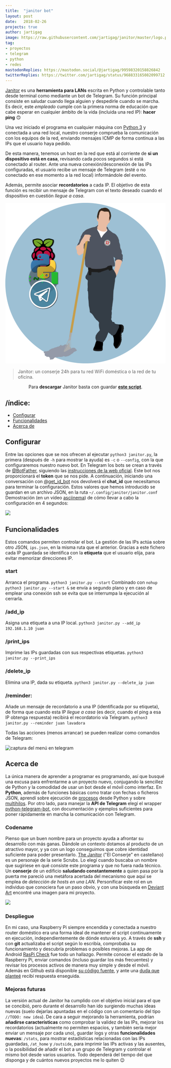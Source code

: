 ```yaml
---
title:  "janitor bot"
layout: post
date:   2018-02-26
projects: true
author: jartigag
image: https://raw.githubusercontent.com/jartigag/janitor/master/logo.png
tag:
- proyectos
- telegram
- python
- redes
mastodonReplies: https://mastodon.social/@jartigag/99598320158826842
twitterReplies: https://twitter.com/jartigag/status/968833165082099712
---
```


[Janitor](https://github.com/jartigag/janitor) es una **herramienta para LANs** escrita en Python y controlable tanto desde terminal como mediante un
bot de Telegram.  Su función principal consiste en saludar cuando llega alguien y despedirle cuando se marcha. Es decir, este *empleado* cumple con
la primera norma de educación que cabe esperar en cualquier ámbito de la vida (incluida una red IP): **hacer ping** 🙃

Una vez iniciado el programa en cualquier máquina con [Python 3](https://www.python.org/) y conectada a una red local, nuestro conserje comprueba la
comunicación con los equipos de la red, enviando mensajes ICMP de forma continua a las IPs que el usuario haya pedido.

De esta manera, tenemos un host en la red que está al corriente de **si un dispositivo está en casa**, revisando cada pocos segundos si está
conectado al router. Ante una nueva conexión/desconexión de las IPs configuradas, el usuario recibe un mensaje de Telegram (esté o no conectado en
ese momento a la red local) informándole del evento.

Además, permite asociar **recordatorios** a cada IP. El objetivo de esta función es recibir un mensaje de Telegram con el texto deseado cuando el
dispositivo en cuestión *llegue a casa*.

![](https://raw.githubusercontent.com/jartigag/janitor/master/logo.png)

> Janitor: un conserje 24h para tu red WiFi doméstica o la red de tu oficina.

<p style="text-align: center;"> Para <b>descargar</b> Janitor basta con guardar <a
href="https://raw.githubusercontent.com/jartigag/janitor/master/janitor.py"><b>este script</b></a>.</p>

## /índice:
- [Configurar](#configurar)
- [Funcionalidades](#funcionalidades)
- [Acerca de](#acerca-de)

## Configurar

Entre las opciones que se nos ofrecen al ejecutar `python3 janitor.py`, la primera (después de `-h` para mostrar la ayuda) es `-c` o `--config`, con
la que configuraremos nuestro nuevo bot.  En Telegram los bots se crean a través de [@BotFather](https://telegram.me/botfather), siguiendo las
[instrucciones de la web oficial](https://core.telegram.org/bots#6-botfather). Este bot nos proporcionará el **token** que se nos pide. A
continuación, iniciando una conversación con [@get_id_bot](https://telegram.me/get_it_bot) nos devolverá el **chat_id** que necesitamos para terminar
la configuración.  Estos valores que hemos introducido se guardan en un archivo JSON, en la ruta `~/.config/janitor/janitor.conf`  Demostración (en
un vídeo [asciinema](https://asciinema.org)) de cómo llevar a cabo la configuración en 4 segundos:

<a href="https://asciinema.org/a/165092" target="_blank"><img src="https://asciinema.org/a/165092.png" /></a>

## Funcionalidades

Estos comandos permiten controlar el bot. La gestión de las IPs actúa sobre otro JSON, `ips.json`, en la misma ruta que el
anterior. Gracias a este fichero cada IP guardada se identifica con la **etiqueta** que el usuario elija, para evitar memorizar direcciones IP.

### start

Arranca el programa.  ``` python3 janitor.py --start ``` Combinado con `nohup python3 janitor.py --start &` se envía a segundo plano y en caso de
emplear una conexión ssh se evita que se interrumpa la ejecución al cerrarla.

### /add_ip

Asigna una etiqueta a una IP local.  ``` python3 janitor.py --add_ip 192.168.1.10 juan ```

### /print_ips

Imprime las IPs guardadas con sus respectivas etiquetas.  ``` python3 janitor.py --print_ips ```

### /delete_ip

Elimina una IP, dada su etiqueta.  ``` python3 janitor.py --delete_ip juan ```

### /reminder:

Añade un mensaje de recordatorio a una IP (identificada por su etiqueta), de forma que cuando esta IP *llegue a casa* (es decir, cuando el ping a esa
IP obtenga respuesta) recibirá el recordatorio vía Telegram.  ``` python3 janitor.py --reminder juan lavadora ```

Todas las acciones (menos arrancar) se pueden realizar como comandos de Telegram:

![captura del menú en telegram]({{site.baseurl}}/assets/images/posts/telegram-janitor.png)

## Acerca de

La única manera de aprender a programar es programando, así que busqué una excusa para enfrentarme a un proyecto nuevo, conjugando la sencillez de
Python y la comodidad de usar un bot desde el móvil como interfaz.  En **Python**, además de funciones básicas como tratar con fechas o ficheros
JSON, aprendí sobre ejecución de [procesos](https://docs.python.org/3/library/subprocess.html) desde Python y sobre
[multihilos](https://docs.python.org/3/library/threading.html).  Por otro lado, para manejar la **API de Telegram** elegí el wrapper
[python-telegram-bot](https://python-telegram-bot.org/), con documentación y ejemplos suficientes para poner rápidamente en marcha la comunicación
con Telegram.

### Codename

Pienso que un buen nombre para un proyecto ayuda a afrontar su desarrollo con más ganas. Dándole un contexto dotamos al producto de un atractivo
mayor, y ya con un logo conseguimos que cobre identidad suficiente para poder presentarlo.  [The
Janitor](https://en.wikipedia.org/wiki/Janitor_(Scrubs)) ("El Conserje" en castellano) es un personaje de la serie Scrubs. Lo elegí cuando buscaba un
nombre que sugiriese en qué consiste este programa y que no fuera nada técnico. Un **conserje** de un edificio **saludando constantemente** a quien
pasa por la puerta me pareció una metáfora acertada del mecanismo que aquí se emplea de *detección de hosts en una LAN*. Personificar este rol en un
individuo que conociera fue un paso obvio, y con una búsqueda en [Deviant Art](https://11kaito11.deviantart.com/art/Scrubs-Wallpaper-11-330396239)
encontré una imagen para mi proyecto.

[![](https://img.youtube.com/vi/9_Vd08LoB_4/0.jpg)](https://youtu.be/9_Vd08LoB_4)

### Despliegue

En mi caso, una Raspberry Pi siempre encendida y conectada a nuestro router doméstico era una forma ideal de mantener el script continuamente en
ejecución, independientemente de dónde estuviera yo. A través de **ssh** y con **git** actualizaba el script según lo escribía, comprobaba su
funcionamiento y descubría problemas o posibles mejoras.  La app de Android [RasPi
Check](https://play.google.com/store/apps/details?id=de.eidottermihi.raspicheck) fue todo un hallazgo. Permite conocer el estado de la Raspberry Pi,
enviar comandos (incluso guardar los más frecuentes) y revisar los procesos activos de manera muy simple y desde el móvil. Además en Github está
disponible [su código fuente](https://github.com/eidottermihi/rpicheck), y ante una [duda que
planteé](https://github.com/eidottermihi/rpicheck/issues/171) recibí respuesta enseguida.

### Mejoras futuras

La versión actual de Janitor ha cumplido con el objetivo inicial para el que se concibió, pero durante el desarrollo han ido surgiendo muchas ideas
nuevas (suelo dejarlas apuntadas en el código con un comentario del tipo `//TODO: new idea`). De cara a seguir mejorando la herramienta, podrían
**añadirse características** como comprobar la validez de las IPs, mejorar los recordatorios (actualmente no permiten espacios, y también sería mejor
enviar un mensaje por cada uno), guardar logs y otras **funcionalidades nuevas**: `/stats`, para mostrar estadísticas relacionadas con las IPs
guardadas, `/at_home` y `/outside`, para imprimir las IPs activas y las ausentes, o la posibilidad de añadir el bot a un grupo de Telegram y
controlar el mismo bot desde varios usuarios. Todo dependerá del tiempo del que disponga y de cuántos nuevos proyectos me lo quiten 😉

